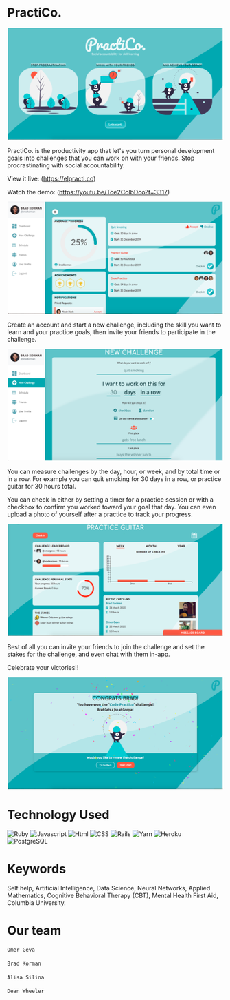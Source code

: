 # PractiCo.

<p align="center">
  <img src="./app/assets/images/screenshots/landing.png" width="500" alt="landing page" />
</p>

PractiCo. is the productivity app that let's you turn personal development goals
into challenges that you can work on with your friends. Stop procrastinating with
social accountability.

View it live: (https://elpracti.co)

Watch the demo: (https://youtu.be/Toe2ColbDco?t=3317)

<p align="center">
  <img src="./app/assets/images/screenshots/dashboard.png" width="500" alt="dashboard" />
</p>

Create an account and start a new challenge, including the skill you want to learn
and your practice goals, then invite your friends to participate in the challenge.

<p align="center">
  <img src="./app/assets/images/screenshots/new-challenge.png" width="500" alt="new challenge" />
</p>

You can measure challenges by the day, hour, or week, and by total time or in a row.
For example you can quit smoking for 30 days in a row, or practice guitar for 30 hours
total.

You can check in either by setting a timer for a practice session or with a checkbox
to confirm you worked toward your goal that day. You can even upload a photo of yourself
after a practice to track your progress.

<p align="center">
  <img src="./app/assets/images/screenshots/current-challenge.png" width="500" alt="timer" />
</p>

Best of all you can invite your friends to join the challenge and set the stakes
for the challenge, and even chat with them in-app.

Celebrate your victories!!

<p align="center">
  <img src="./app/assets/images/screenshots/win.png" width="500" alt="win" />
</p>


# Technology Used
![Ruby](https://img.shields.io/badge/Ruby-language-blue.svg)
![Javascript](https://img.shields.io/badge/Javascript-language-blue.svg)
![Html](https://img.shields.io/badge/HTML-language-blue.svg)
![CSS](https://img.shields.io/badge/CSS-language-blue.svg)
![Rails](https://img.shields.io/badge/Rails-framework-red.svg)
![Yarn](https://img.shields.io/badge/Yarn-package%20manager-red.svg)
![Heroku](https://img.shields.io/badge/Heroku-host-green.svg)
![PostgreSQL](https://img.shields.io/badge/PostgreSQL-database-yellow.svg)


# Keywords
Self help, Artificial Intelligence, Data Science, Neural Networks, Applied Mathematics, Cognitive Behavioral Therapy (CBT), Mental Health First Aid, Columbia University.

# Our team
    Omer Geva

    Brad Korman

    Alisa Silina

    Dean Wheeler

